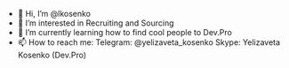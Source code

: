 - 👋 Hi, I’m @lkosenko
- 👀 I’m interested in Recruiting and Sourcing
- 🌱 I’m currently learning how to find cool people to Dev.Pro
- 📫 How to reach me: 
Telegram: @yelizaveta_kosenko
Skype: Yelizaveta Kosenko (Dev.Pro)

<!---
lkosenko/lkosenko is a ✨ special ✨ repository because its `README.md` (this file) appears on your GitHub profile.
You can click the Preview link to take a look at your changes.
--->
